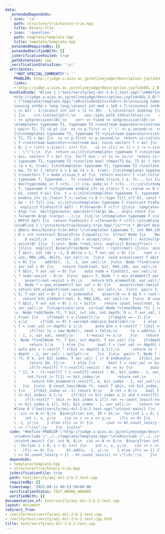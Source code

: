 ```yaml
---
data:
  _extendedDependsOn:
  - icon: ':x:'
    path: structure/trie/binary-trie.hpp
    title: Binary-Trie
  - icon: ':question:'
    path: template/template.hpp
    title: template/template.hpp
  _extendedRequiredBy: []
  _extendedVerifiedWith: []
  _isVerificationFailed: true
  _pathExtension: cpp
  _verificationStatusIcon: ':x:'
  attributes:
    '*NOT_SPECIAL_COMMENTS*': ''
    PROBLEM: http://judge.u-aizu.ac.jp/onlinejudge/description.jsp?id=DSL_2_B
    links:
    - http://judge.u-aizu.ac.jp/onlinejudge/description.jsp?id=DSL_2_B
  bundledCode: "#line 1 \"test/verify/aoj-dsl-2-b-2.test.cpp\"\n#define PROBLEM \"\
    http://judge.u-aizu.ac.jp/onlinejudge/description.jsp?id=DSL_2_B\"\n\n#line 1\
    \ \"template/template.hpp\"\n#include<bits/stdc++.h>\n\nusing namespace std;\n\
    \nusing int64 = long long;\nconst int mod = 1e9 + 7;\n\nconst int64 infll = (1LL\
    \ << 62) - 1;\nconst int inf = (1 << 30) - 1;\n\nstruct IoSetup {\n  IoSetup()\
    \ {\n    cin.tie(nullptr);\n    ios::sync_with_stdio(false);\n    cout << fixed\
    \ << setprecision(10);\n    cerr << fixed << setprecision(10);\n  }\n} iosetup;\n\
    \ntemplate< typename T1, typename T2 >\nostream &operator<<(ostream &os, const\
    \ pair< T1, T2 >& p) {\n  os << p.first << \" \" << p.second;\n  return os;\n\
    }\n\ntemplate< typename T1, typename T2 >\nistream &operator>>(istream &is, pair<\
    \ T1, T2 > &p) {\n  is >> p.first >> p.second;\n  return is;\n}\n\ntemplate< typename\
    \ T >\nostream &operator<<(ostream &os, const vector< T > &v) {\n  for(int i =\
    \ 0; i < (int) v.size(); i++) {\n    os << v[i] << (i + 1 != v.size() ? \" \"\
    \ : \"\");\n  }\n  return os;\n}\n\ntemplate< typename T >\nistream &operator>>(istream\
    \ &is, vector< T > &v) {\n  for(T &in : v) is >> in;\n  return is;\n}\n\ntemplate<\
    \ typename T1, typename T2 >\ninline bool chmax(T1 &a, T2 b) { return a < b &&\
    \ (a = b, true); }\n\ntemplate< typename T1, typename T2 >\ninline bool chmin(T1\
    \ &a, T2 b) { return a > b && (a = b, true); }\n\ntemplate< typename T = int64\
    \ >\nvector< T > make_v(size_t a) {\n  return vector< T >(a);\n}\n\ntemplate<\
    \ typename T, typename... Ts >\nauto make_v(size_t a, Ts... ts) {\n  return vector<\
    \ decltype(make_v< T >(ts...)) >(a, make_v< T >(ts...));\n}\n\ntemplate< typename\
    \ T, typename V >\ntypename enable_if< is_class< T >::value == 0 >::type fill_v(T\
    \ &t, const V &v) {\n  t = v;\n}\n\ntemplate< typename T, typename V >\ntypename\
    \ enable_if< is_class< T >::value != 0 >::type fill_v(T &t, const V &v) {\n  for(auto\
    \ &e : t) fill_v(e, v);\n}\n\ntemplate< typename F >\nstruct FixPoint : F {\n\
    \  explicit FixPoint(F &&f) : F(forward< F >(f)) {}\n\n  template< typename...\
    \ Args >\n  decltype(auto) operator()(Args &&... args) const {\n    return F::operator()(*this,\
    \ forward< Args >(args)...);\n  }\n};\n \ntemplate< typename F >\ninline decltype(auto)\
    \ MFP(F &&f) {\n  return FixPoint< F >{forward< F >(f)};\n}\n#line 4 \"test/verify/aoj-dsl-2-b-2.test.cpp\"\
    \n\n#line 1 \"structure/trie/binary-trie.hpp\"\n/**\n * @brief Binary-Trie\n *\
    \ @docs docs/binary-trie.md\n */\ntemplate< typename T, int MAX_LOG, typename\
    \ D = int >\nstruct BinaryTrie {\npublic:\n  struct Node {\n    Node *nxt[2];\n\
    \    D exist;\n    vector< int > accept;\n\n    Node() : nxt{nullptr, nullptr},\
    \ exist(0) {}\n  };\n\n  Node *root;\n\n  explicit BinaryTrie() : root(new Node())\
    \ {}\n\n  explicit BinaryTrie(Node *root) : root(root) {}\n\n  void add(const\
    \ T &bit, int idx = -1, D delta = 1, T xor_val = 0) {\n    root = add(root, bit,\
    \ idx, MAX_LOG, delta, xor_val);\n  }\n\n  void erase(const T &bit, T xor_val\
    \ = 0) {\n    add(bit, -1, -1, xor_val);\n  }\n\n  Node *find(const T &bit, T\
    \ xor_val = 0) {\n    return find(root, bit, MAX_LOG, xor_val);\n  }\n\n  D count(const\
    \ T &bit, T xor_val = 0) {\n    auto node = find(bit, xor_val);\n    return node\
    \ ? node->exist : 0;\n  }\n\n  pair< T, Node * > min_element(T xor_val = 0) {\n\
    \    assert(root->exist > 0);\n    return kth_element(0, xor_val);\n  }\n\n  pair<\
    \ T, Node * > max_element(T xor_val = 0) {\n    assert(root->exist > 0);\n   \
    \ return kth_element(root->exist - 1, xor_val);\n  }\n\n  pair< T, Node * > kth_element(D\
    \ k, T xor_val = 0) { // 0-indexed\n    assert(0 <= k && k < root->exist);\n \
    \   return kth_element(root, k, MAX_LOG, xor_val);\n  }\n\n  D count_less(const\
    \ T &bit, T xor_val = 0) { // < bit\n    return count_less(root, bit, MAX_LOG,\
    \ xor_val);\n  }\n\nprivate:\n\n  virtual Node *clone(Node *t) { return t; }\n\
    \n  Node *add(Node *t, T bit, int idx, int depth, D x, T xor_val, bool need =\
    \ true) {\n    if(need) t = clone(t);\n    if(depth == -1) {\n      t->exist +=\
    \ x;\n      if(idx >= 0) t->accept.emplace_back(idx);\n    } else {\n      bool\
    \ f = (xor_val >> depth) & 1;\n      auto &to = t->nxt[f ^ ((bit >> depth) & 1)];\n\
    \      if(!to) to = new Node(), need = false;\n      to = add(to, bit, idx, depth\
    \ - 1, x, xor_val, need);\n      t->exist += x;\n    }\n    return t;\n  }\n\n\
    \  Node *find(Node *t, T bit, int depth, T xor_val) {\n    if(depth == -1) {\n\
    \      return t;\n    } else {\n      bool f = (xor_val >> depth) & 1;\n     \
    \ auto &to = t->nxt[f ^ ((bit >> depth) & 1)];\n      return to ? find(to, bit,\
    \ depth - 1, xor_val) : nullptr;\n    }\n  }\n\n  pair< T, Node * > kth_element(Node\
    \ *t, D k, int bit_index, T xor_val) { // 0-indexed\n    if(bit_index == -1) {\n\
    \      return {0, t};\n    } else {\n      bool f = (xor_val >> bit_index) & 1;\n\
    \      if((t->nxt[f] ? t->nxt[f]->exist : 0) <= k) {\n        auto ret = kth_element(t->nxt[f\
    \ ^ 1], k - (t->nxt[f] ? t->nxt[f]->exist : 0), bit_index - 1, xor_val);\n   \
    \     ret.first |= T(1) << bit_index;\n        return ret;\n      } else {\n \
    \       return kth_element(t->nxt[f], k, bit_index - 1, xor_val);\n      }\n \
    \   }\n  }\n\n  D count_less(Node *t, const T &bit, int bit_index, T xor_val)\
    \ {\n    if(bit_index == -1) return 0;\n    D ret = 0;\n    bool f = (xor_val\
    \ >> bit_index) & 1;\n    if((bit >> bit_index & 1) and t->nxt[f]) ret += t->nxt[f]->exist;\n\
    \    if(t->nxt[f ^ (bit >> bit_index & 1)]) ret += count_less(t->nxt[f ^ (bit\
    \ >> bit_index & 1)], bit, bit_index - 1, xor_val);\n    return ret;\n  }\n};\n\
    #line 6 \"test/verify/aoj-dsl-2-b-2.test.cpp\"\n\nint main() {\n  int N, Q;\n\
    \  cin >> N >> Q;\n  BinaryTrie< int, 20 > bt;\n  for(int i = 0; i < Q; i++) {\n\
    \    int c, x, y;\n    cin >> c >> x >> y;\n    if(c == 0) {\n      bt.add(x,\
    \ -1, y);\n    } else if(c == 1) {\n      cout << bt.count_less(y + 1) - bt.count_less(x)\
    \ << \"\\n\";\n    }\n  }\n}\n"
  code: "#define PROBLEM \"http://judge.u-aizu.ac.jp/onlinejudge/description.jsp?id=DSL_2_B\"\
    \n\n#include \"../../template/template.hpp\"\n\n#include \"../../structure/trie/binary-trie.hpp\"\
    \n\nint main() {\n  int N, Q;\n  cin >> N >> Q;\n  BinaryTrie< int, 20 > bt;\n\
    \  for(int i = 0; i < Q; i++) {\n    int c, x, y;\n    cin >> c >> x >> y;\n \
    \   if(c == 0) {\n      bt.add(x, -1, y);\n    } else if(c == 1) {\n      cout\
    \ << bt.count_less(y + 1) - bt.count_less(x) << \"\\n\";\n    }\n  }\n}\n"
  dependsOn:
  - template/template.hpp
  - structure/trie/binary-trie.hpp
  isVerificationFile: true
  path: test/verify/aoj-dsl-2-b-2.test.cpp
  requiredBy: []
  timestamp: '2022-09-11 00:53:50+09:00'
  verificationStatus: TEST_WRONG_ANSWER
  verifiedWith: []
documentation_of: test/verify/aoj-dsl-2-b-2.test.cpp
layout: document
redirect_from:
- /verify/test/verify/aoj-dsl-2-b-2.test.cpp
- /verify/test/verify/aoj-dsl-2-b-2.test.cpp.html
title: test/verify/aoj-dsl-2-b-2.test.cpp
---
```

